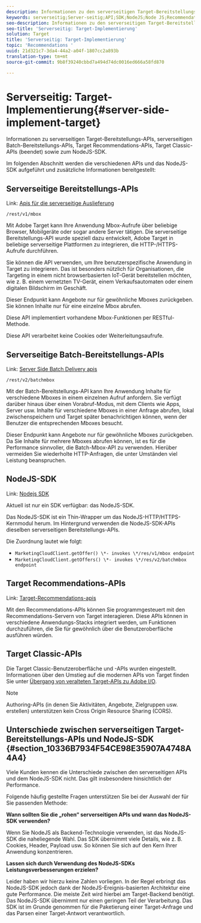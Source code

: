 ```yaml
---
description: Informationen zu den serverseitigen Target-Bereitstellungs- und Recommendations-APIs sowie zum NodeJS-SDK.
keywords: serverseitig;Server-seitig;API;SDK;NodeJS;Node JS;Recommendations-API
seo-description: Informationen zu den serverseitigen Target-Bereitstellungs- und Recommendations-APIs sowie zum NodeJS-SDK.
seo-title: 'Serverseitig: Target-Implementierung'
solution: Target
title: 'Serverseitig: Target-Implementierung'
topic: 'Recommendations '
uuid: 21d321c7-3da4-44a2-a04f-1807cc2a893b
translation-type: tm+mt
source-git-commit: 9b8f39240cbbd7a494d74dc0016ed666a58fd870

---
```



# Serverseitig: Target-Implementierung{#server-side-implement-target}

Informationen zu serverseitigen Target-Bereitstellungs-APIs, serverseitigen Batch-Bereitstellungs-APIs, Target Recommendations-APIs, Target Classic-APIs (beendet) sowie zum NodeJS-SDK.

Im folgenden Abschnitt werden die verschiedenen APIs und das NodeJS-SDK aufgeführt und zusätzliche Informationen bereitgestellt:

## Serverseitige Bereitstellungs-APIs

Link: [Apis für die serverseitige Auslieferung](https://developers.adobetarget.com/api/#server-side-delivery)

`/rest/v1/mbox`

Mit Adobe Target kann Ihre Anwendung Mbox-Aufrufe über beliebige Browser, Mobilgeräte oder sogar andere Server tätigen. Die serverseitige Bereitstellungs-API wurde speziell dazu entwickelt, Adobe Target in beliebige serverseitige Plattformen zu integrieren, die HTTP-/HTTPS-Aufrufe durchführen.

Sie können die API verwenden, um Ihre benutzerspezifische Anwendung in Target zu integrieren. Das ist besonders nützlich für Organisationen, die Targeting in einem nicht browserbasierten IoT-Gerät bereitstellen möchten, wie z. B. einem vernetzten TV-Gerät, einem Verkaufsautomaten oder einem digitalen Bildschirm im Geschäft.

Dieser Endpunkt kann Angebote nur für gewöhnliche Mboxes zurückgeben. Sie können Inhalte nur für eine einzelne Mbox abrufen.

Diese API implementiert vorhandene Mbox-Funktionen per RESTful-Methode.

Diese API verarbeitet keine Cookies oder Weiterleitungsaufrufe.

## Serverseitige Batch-Bereitstellungs-APIs

Link: [Server Side Batch Delivery apis](https://developers.adobetarget.com/api/#server-side-batch-delivery)

`/rest/v2/batchmbox`

Mit der Batch-Bereitstellungs-API kann Ihre Anwendung Inhalte für verschiedene Mboxes in einem einzelnen Aufruf anfordern. Sie verfügt darüber hinaus über einen Vorabruf-Modus, mit dem Clients wie Apps, Server usw. Inhalte für verschiedene Mboxes in einer Anfrage abrufen, lokal zwischenspeichern und Target später benachrichtigen können, wenn der Benutzer die entsprechenden Mboxes besucht.

Dieser Endpunkt kann Angebote nur für gewöhnliche Mboxes zurückgeben. Da Sie Inhalte für mehrere Mboxes abrufen können, ist es für die Performance sinnvoller, die Batch-Mbox-API zu verwenden. Hierüber vermeiden Sie wiederholte HTTP-Anfragen, die unter Umständen viel Leistung beanspruchen.

## NodeJS-SDK

Link: [Nodejs SDK](https://www.npmjs.com/package/@adobe/target-node-client)

Aktuell ist nur ein SDK verfügbar: das NodeJS-SDK.

Das NodeJS-SDK ist ein Thin-Wrapper um das NodeJS-HTTP/HTTPS-Kernmodul herum. Im Hintergrund verwenden die NodeJS-SDK-APIs dieselben serverseitigen Bereitstellungs-APIs.

Die Zuordnung lautet wie folgt:

* `MarketingCloudClient.getOffer() \*- invokes \*/res/v1/mbox endpoint`
* `MarketingCloudClient.getOffers() \*- invokes \*/res/v2/batchmbox endpoint`

## Target Recommendations-APIs

Link: [Target-Recommendations-apis](https://developers.adobetarget.com/api/recommendations)

Mit den Recommendations-APIs können Sie programmgesteuert mit den Recommendations-Servern von Target interagieren. Diese APIs können in verschiedene Anwendungs-Stacks integriert werden, um Funktionen durchzuführen, die Sie für gewöhnlich über die Benutzeroberfläche ausführen würden.

## Target Classic-APIs

Die Target Classic-Benutzeroberfläche und -APIs wurden eingestellt. Informationen über den Umstieg auf die modernen APIs von Target finden Sie unter [Übergang von veralteten Target-APIs zu Adobe I/O](../../c-implementing-target/c-api-and-sdk-overview/target-api-documentation.md#concept_3A31E26C8FAF49598152ACFE088BD4D2).

>[!NOTE]
>Authoring-APIs (in denen Sie Aktivitäten, Angebote, Zielgruppen usw. erstellen) unterstützen kein Cross Origin Resource Sharing (CORS).

## Unterschiede zwischen serverseitigen Target-Bereitstellungs-APIs und NodeJS-SDK {#section_10336B7934F54CE98E35907A4748A4A4}

Viele Kunden kennen die Unterschiede zwischen den serverseitigen APIs und dem NodeJS-SDK nicht. Das gilt insbesondere hinsichtlich der Performance.

Folgende häufig gestellte Fragen unterstützen Sie bei der Auswahl der für Sie passenden Methode:

**Wann sollten Sie die „rohen“ serverseitigen APIs und wann das NodeJS-SDK verwenden?**

Wenn Sie NodeJS als Backend-Technologie verwenden, ist das NodeJS-SDK die naheliegende Wahl. Das SDK übernimmt viele Details, wie z. B. Cookies, Header, Payload usw. So können Sie sich auf den Kern Ihrer Anwendung konzentrieren.

**Lassen sich durch Verwendung des NodeJS-SDKs Leistungsverbesserungen erzielen?**

Leider haben wir hierzu keine Zahlen vorliegen. In der Regel erbringt das NodeJS-SDK jedoch dank der NodeJS-Ereignis-basierten Architektur eine gute Performance. Die meiste Zeit wird hierbei am Target-Backend benötigt. Das NodeJS-SDK übernimmt nur einen geringen Teil der Verarbeitung. Das SDK ist im Grunde genommen für die Paketierung einer Target-Anfrage und das Parsen einer Target-Antwort verantwortlich.
